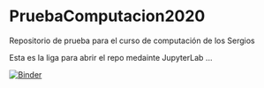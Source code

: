 # PruebaComputacion2020
Repositorio de prueba para el curso de computación de los Sergios

Esta es la liga para abrir el repo medainte JupyterLab ...

<!-- [![Binder](https://mybinder.org/badge_logo.svg)](https://mybinder.org/v2/gh/saac/PruebaComputacion2020/master) -->

[![Binder](https://mybinder.org/badge_logo.svg)](https://mybinder.org/v2/gh/saac/PruebaComputacion2020/master?urlpath=lab/tree/prueba-PythonNotebook.ipynb)

